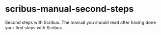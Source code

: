 # scribus-manual-second-steps
Second steps with Scribus. The manual you should read after having done your first steps with Scribus
